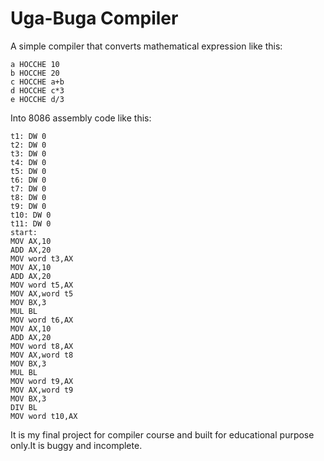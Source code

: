 # Uga-Buga Compiler

A simple compiler that converts mathematical expression like this:
```
a HOCCHE 10
b HOCCHE 20
c HOCCHE a+b
d HOCCHE c*3
e HOCCHE d/3
```
Into 8086 assembly code like this:
```
t1: DW 0
t2: DW 0
t3: DW 0
t4: DW 0
t5: DW 0
t6: DW 0
t7: DW 0
t8: DW 0
t9: DW 0
t10: DW 0
t11: DW 0
start:
MOV AX,10
ADD AX,20
MOV word t3,AX
MOV AX,10
ADD AX,20
MOV word t5,AX
MOV AX,word t5
MOV BX,3
MUL BL
MOV word t6,AX
MOV AX,10
ADD AX,20
MOV word t8,AX
MOV AX,word t8
MOV BX,3
MUL BL
MOV word t9,AX
MOV AX,word t9
MOV BX,3
DIV BL
MOV word t10,AX
```
It is my final project for compiler course and built for educational purpose only.It is buggy and incomplete.
